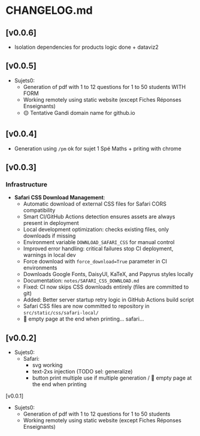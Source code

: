 # CHANGELOG.md



## [v0.0.6]

- Isolation dependencies for products logic done + dataviz2


## [v0.0.5]

- Sujets0:
    - Generation of pdf with 1 to 12 questions for 1 to 50 students WITH FORM
    - Working remotely using static website (except Fiches Réponses Enseignants)
    - 🟡 Tentative Gandi domain name for github.io



## [v0.0.4]

- Generation using `/pm` ok for sujet 1 Spé Maths + priting with chrome


## [v0.0.3]

### Infrastructure
- **Safari CSS Download Management**:
  - Automatic download of external CSS files for Safari CORS compatibility  
  - Smart CI/GitHub Actions detection ensures assets are always present in deployment
  - Local development optimization: checks existing files, only downloads if missing
  - Environment variable `DOWNLOAD_SAFARI_CSS` for manual control
  - Improved error handling: critical failures stop CI deployment, warnings in local dev
  - Force download with `force_download=True` parameter in CI environments
  - Downloads Google Fonts, DaisyUI, KaTeX, and Papyrus styles locally
  - Documentation: `notes/SAFARI_CSS_DOWNLOAD.md`
  - Fixed: CI now skips CSS downloads entirely (files are committed to git)
  - Added: Better server startup retry logic in GitHub Actions build script
  - Safari CSS files are now committed to repository in `src/static/css/safari-local/`
  - 🔴 empty page at the end when printing... safari...

## [v0.0.2]

- Sujets0:
    - Safari:
        - svg working
        - text-2xs injection (TODO sel: generalize) 
        - button print multiple use if multiple generation / 🔴 empty page at the end when printing


[v0.0.1]

- Sujets0: 
    - Generation of pdf with 1 to 12 questions for 1 to 50 students
    - Working remotely using static website (except Fiches Réponses Enseignants)